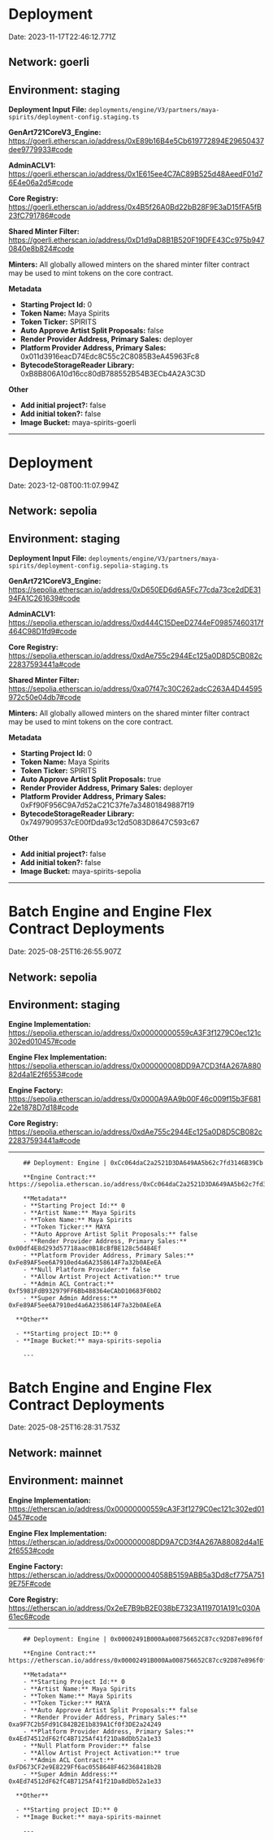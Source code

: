 # Deployment

Date: 2023-11-17T22:46:12.771Z

## **Network:** goerli

## **Environment:** staging

**Deployment Input File:** `deployments/engine/V3/partners/maya-spirits/deployment-config.staging.ts`

**GenArt721CoreV3_Engine:** https://goerli.etherscan.io/address/0xE89b16B4e5Cb619772894E29650437dee9779933#code

**AdminACLV1:** https://goerli.etherscan.io/address/0x1E615ee4C7AC89B525d48AeedF01d76E4e06a2d5#code

**Core Registry:** https://goerli.etherscan.io/address/0x4B5f26A0Bd22bB28F9E3aD15fFA5fB23fC791786#code

**Shared Minter Filter:** https://goerli.etherscan.io/address/0xD1d9aD8B1B520F19DFE43Cc975b9470840e8b824#code

**Minters:** All globally allowed minters on the shared minter filter contract may be used to mint tokens on the core contract.

**Metadata**

- **Starting Project Id:** 0
- **Token Name:** Maya Spirits
- **Token Ticker:** SPIRITS
- **Auto Approve Artist Split Proposals:** false
- **Render Provider Address, Primary Sales:** deployer
- **Platform Provider Address, Primary Sales:** 0x011d3916eacD74Edc8C55c2C8085B3eA45963Fc8
- **BytecodeStorageReader Library:** 0xB8B806A10d16cc80dB788552B54B3ECb4A2A3C3D

**Other**

- **Add initial project?:** false
- **Add initial token?:** false
- **Image Bucket:** maya-spirits-goerli

---

# Deployment

Date: 2023-12-08T00:11:07.994Z

## **Network:** sepolia

## **Environment:** staging

**Deployment Input File:** `deployments/engine/V3/partners/maya-spirits/deployment-config.sepolia-staging.ts`

**GenArt721CoreV3_Engine:** https://sepolia.etherscan.io/address/0xD650ED6d6A5Fc77cda73ce2dDE3194FA1C261639#code

**AdminACLV1:** https://sepolia.etherscan.io/address/0xd444C15DeeD2744eF09857460317f464C98D1fd9#code

**Core Registry:** https://sepolia.etherscan.io/address/0xdAe755c2944Ec125a0D8D5CB082c22837593441a#code

**Shared Minter Filter:** https://sepolia.etherscan.io/address/0xa07f47c30C262adcC263A4D44595972c50e04db7#code

**Minters:** All globally allowed minters on the shared minter filter contract may be used to mint tokens on the core contract.

**Metadata**

- **Starting Project Id:** 0
- **Token Name:** Maya Spirits
- **Token Ticker:** SPIRITS
- **Auto Approve Artist Split Proposals:** true
- **Render Provider Address, Primary Sales:** deployer
- **Platform Provider Address, Primary Sales:** 0xFf90F956C9A7d52aC21C37fe7a34801849887f19
- **BytecodeStorageReader Library:** 0x7497909537cE00fDda93c12d5083D8647C593c67

**Other**

- **Add initial project?:** false
- **Add initial token?:** false
- **Image Bucket:** maya-spirits-sepolia

---

  # Batch Engine and Engine Flex Contract Deployments
  
  Date: 2025-08-25T16:26:55.907Z
  
  ## **Network:** sepolia
  
  ## **Environment:** staging
  
  **Engine Implementation:** https://sepolia.etherscan.io/address/0x00000000559cA3F3f1279C0ec121c302ed010457#code
  
  **Engine Flex Implementation:** https://sepolia.etherscan.io/address/0x000000008DD9A7CD3f4A267A88082d4a1E2f6553#code
  
  **Engine Factory:** https://sepolia.etherscan.io/address/0x0000A9AA9b00F46c009f15b3F68122e1878D7d18#code
  
  **Core Registry:** https://sepolia.etherscan.io/address/0xdAe755c2944Ec125a0D8D5CB082c22837593441a#code
  
  ---

  
        ## Deployment: Engine | 0xCc064daC2a2521D3DA649AA5b62c7fd3146B39Cb
  
        **Engine Contract:** https://sepolia.etherscan.io/address/0xCc064daC2a2521D3DA649AA5b62c7fd3146B39Cb#code
        
        **Metadata**
        - **Starting Project Id:** 0
        - **Artist Name:** Maya Spirits
        - **Token Name:** Maya Spirits
        - **Token Ticker:** MAYA
        - **Auto Approve Artist Split Proposals:** false
        - **Render Provider Address, Primary Sales:** 0x00df4E8d293d57718aac0B18cBfBE128c5d484Ef
        - **Platform Provider Address, Primary Sales:** 0xFe89AF5ee6A7910ed4a6A2358614F7a32b0AEeEA
        - **Null Platform Provider:** false
        - **Allow Artist Project Activation:** true
        - **Admin ACL Contract:** 0xf5981FdB932979FF6Bb488364eCAbD10683F0bD2
        - **Super Admin Address:** 0xFe89AF5ee6A7910ed4a6A2358614F7a32b0AEeEA        

      **Other**

      - **Starting project ID:** 0
      - **Image Bucket:** maya-spirits-sepolia
        
        ---
      
        
  # Batch Engine and Engine Flex Contract Deployments
  
  Date: 2025-08-25T16:28:31.753Z
  
  ## **Network:** mainnet
  
  ## **Environment:** mainnet
  
  **Engine Implementation:** https://etherscan.io/address/0x00000000559cA3F3f1279C0ec121c302ed010457#code
  
  **Engine Flex Implementation:** https://etherscan.io/address/0x000000008DD9A7CD3f4A267A88082d4a1E2f6553#code
  
  **Engine Factory:** https://etherscan.io/address/0x000000004058B5159ABB5a3Dd8cf775A7519E75F#code
  
  **Core Registry:** https://etherscan.io/address/0x2eE7B9bB2E038bE7323A119701A191c030A61ec6#code
  
  ---

  
        ## Deployment: Engine | 0x00002491B000Aa008756652C87cc92D87e896f0f
  
        **Engine Contract:** https://etherscan.io/address/0x00002491B000Aa008756652C87cc92D87e896f0f#code
        
        **Metadata**
        - **Starting Project Id:** 0
        - **Artist Name:** Maya Spirits
        - **Token Name:** Maya Spirits
        - **Token Ticker:** MAYA
        - **Auto Approve Artist Split Proposals:** false
        - **Render Provider Address, Primary Sales:** 0xa9F7C2b5Fd91C842B2E1b839A1Cf0f3DE2a24249
        - **Platform Provider Address, Primary Sales:** 0x4Ed74512dF62fC4B7125Af41f21Da8dDb52a1e33
        - **Null Platform Provider:** false
        - **Allow Artist Project Activation:** true
        - **Admin ACL Contract:** 0xFD673CF2e9E8229Ff6ac0558648F462368418b2B
        - **Super Admin Address:** 0x4Ed74512dF62fC4B7125Af41f21Da8dDb52a1e33        

      **Other**

      - **Starting project ID:** 0
      - **Image Bucket:** maya-spirits-mainnet
        
        ---
      
        